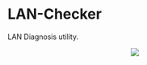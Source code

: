 # LAN-Checker

LAN Diagnosis utility.

<div align = "center"><image src = "LANChecker10.png"></div>
